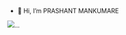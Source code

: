 - 👋 Hi, I’m PRASHANT MANKUMARE

<a href="https://www.linkedin.com/in/prashantmankumare/" target="_blank"><img src="https://img.icons8.com/color/96/000000/linkedin-2.png"/></a>...

<!---
impsm/impsm is a ✨ special ✨ repository because its `README.md` (this file) appears on your GitHub profile.
You can click the Preview link to take a look at your changes.
--->
